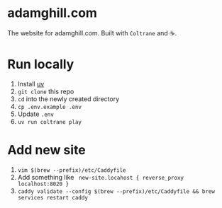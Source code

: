 # adamghill.com

The website for adamghill.com. Built with `Coltrane` and ☕️.

# Run locally

1. Install [uv](https://docs.astral.sh/uv/getting-started/installation/)
1. `git clone` this repo
1. `cd` into the newly created directory
1. `cp .env.example .env`
1. Update `.env`
1. `uv run coltrane play`

# Add new site

1. `vim $(brew --prefix)/etc/Caddyfile`
1. Add something like ```
new-site.locahost {
    reverse_proxy localhost:8020
}```
1. `caddy validate --config $(brew --prefix)/etc/Caddyfile && brew services restart caddy`
